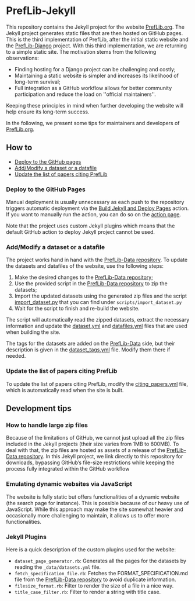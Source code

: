 # PrefLib-Jekyll

This repository contains the Jekyll project for the website [PrefLib.org](https://preflib.org).
The Jekyll project generates static files that are then hosted on GitHub pages. This is
the third implementation of PrefLib, after the initial static website and the 
[PrefLib-Django](https://github.com/PrefLib/PrefLib-Django) project. With this third implementation,
we are returning to a simple static site. The motivation stems from the following observations:

- Finding hosting for a Django project can be challenging and costly;
- Maintaining a static website is simpler and increases its likelihood of long-term survival;
- Full integration as a GitHub workflow allows for better community participation and reduce the load on ''official maintainers''.

Keeping these principles in mind when further developing the website will help ensure its long-term success.

In the following, we present some tips for maintainers and developers of [PrefLib.org](https://preflib.org).

## How to

- [Deploy to the GitHub pages](#deploy-to-the-github-pages)
- [Add/Modify a dataset or a datafile](#addmodify-a-dataset-or-a-datafile)
- [Update the list of papers citing PrefLib](#update-the-list-of-papers-citing-preflib)

### Deploy to the GitHub Pages

Manual deployment is usually unnecessary as each push to the repository triggers automatic deployment via the
[Build Jekyll and Deploy Pages](https://github.com/PrefLib/PrefLib-Jekyll/blob/main/.github/workflows/build_jekyll.yml)
action. If you want to manually run the action, you can do so on the
[action page](https://github.com/PrefLib/PrefLib-Jekyll/actions/workflows/build_jekyll.yml).

Note that the project uses custom Jekyll plugins which means that the default GitHub action 
to deploy Jekyll project cannot be used.

### Add/Modify a dataset or a datafile

The project works hand in hand with the [PrefLib-Data repository](https://github.com/PrefLib/PrefLib-Data).
To update the datasets and datafiles of the website, use the following steps:

1. Make the desired changes to the [PrefLib-Data repository](https://github.com/PrefLib/PrefLib-Data);
2. Use the provided script in the [PrefLib-Data repository](https://github.com/PrefLib/PrefLib-Data) to zip the datasets;
3. Import the updated datasets using the generated zip files and the script [import_dataset.py](https://github.com/PrefLib/PrefLib-Jekyll/blob/main/scripts/import_dataset.py) that you can find under `scripts/import_dataset.py`
4. Wait for the script to finish and re-build the website.

The script will automatically read the zipped datasets, extract the necessary information and update
the [dataset.yml](https://github.com/PrefLib/PrefLib-Jekyll/blob/main/preflib/_data/datasets.yml) and
[datafiles.yml](https://github.com/PrefLib/PrefLib-Jekyll/blob/main/preflib/_data/datafiles.yml) files
that are used when building the site.

The tags for the datasets are added on the [PrefLib-Data](https://github.com/PrefLib/PrefLib-Data)
side, but their description is given in the 
[dataset_tags.yml](https://github.com/PrefLib/PrefLib-Jekyll/blob/main/preflib/_data/dataset_tags.yml)
file. Modify them there if needed.

### Update the list of papers citing PrefLib

To update the list of papers citing PrefLib, modify the 
[citing_papers.yml](https://github.com/PrefLib/PrefLib-Jekyll/blob/main/preflib/_data/citing_papers.yml)
file, which is automatically read when the site is built.

## Development tips

### How to handle large zip files

Because of the limitations of GitHub, we cannot just upload all the zip files included in the Jekyll
projects (their size varies from 1MB to 600MB). To deal with that, the zip files are hosted as
assets of a release of the [PrefLib-Data repository](https://github.com/PrefLib/PrefLib-Data).
In this Jekyll project, we link directly to this repository for downloads, bypassing GitHub’s 
file-size restrictions while keeping the process fully integrated within the GitHub workflow

### Emulating dynamic websites via JavaScript

The website is fully static but offers functionalities of a dynamic website (the search page for instance).
This is possible because of our heavy use of JavaScript. While this approach may make the site somewhat
heavier and occasionally more challenging to maintain, it allows us to offer more functionalities.

### Jekyll Plugins

Here is a quick description of the custom plugins used for the website:

- `dataset_page_generator.rb`: Generates all the pages for the datasets by reading the `_data/datasets.yml` file.
- `fetch_specification_file.rb`: Fetches the FORMAT_SPECIFICATION.md file from the [PrefLib-Data repository](https://github.com/PrefLib/PrefLib-Data) to avoid duplicate information.
- `filesize_format.rb`: Filter to render the size of a file in a nice way.
- `title_case_filter.rb`: Filter to render a string with title case.
